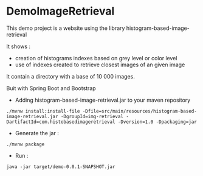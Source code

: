 # DemoImageRetrieval
This demo project is a website using the library histogram-based-image-retrieval

It shows :
- creation of histograms indexes based on grey level or color level
- use of indexes created to retrieve closest images of an given image

It contain a directory with a base of 10 000 images.

Buit with Spring Boot and Bootstrap

- Adding histogram-based-image-retrieval.jar to your maven repository
```
./mvnw install:install-file -Dfile=src/main/resources/histogram-based-image-retrieval.jar -DgroupId=img-retrieval -DartifactId=com.histobasedimageretrieval -Dversion=1.0 -Dpackaging=jar
```
- Generate the jar :
```
./mvnw package
```
- Run :
```
java -jar target/demo-0.0.1-SNAPSHOT.jar
```
